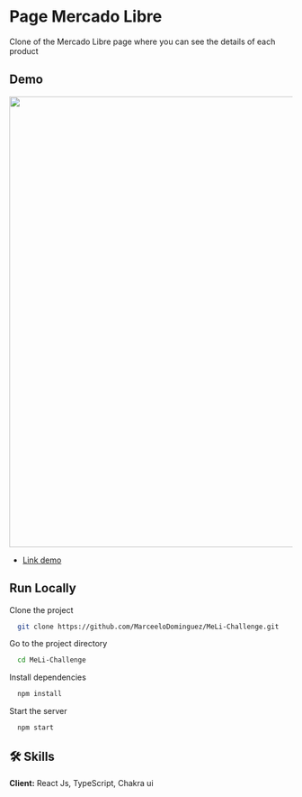 # Page Mercado Libre

Clone of the Mercado Libre page where you can see the details of each product

## Demo

<img src="https://user-images.githubusercontent.com/70117105/144856179-0ee76ec9-b04f-4726-a1f2-9535364219e6.gif" width="800">

- [Link demo](https://me-li-challenge-sigma.vercel.app/)

## Run Locally

Clone the project

```bash
  git clone https://github.com/MarceeloDominguez/MeLi-Challenge.git
```

Go to the project directory

```bash
  cd MeLi-Challenge
```

Install dependencies

```bash
  npm install
```

Start the server

```bash
  npm start
```


## 🛠 Skills
**Client:** React Js, TypeScript, Chakra ui

